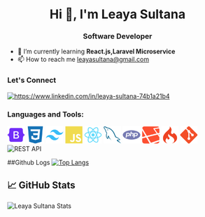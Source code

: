 <h1 align="center">Hi 👋, I'm Leaya Sultana</h1>
<h3 align="center">Software Developer</h3>

- 🌱 I’m currently learning **React.js,Laravel Microservice**
- 📫 How to reach me <a>leayasultana@gmail.com</a>

### Let's Connect

<p align="left">
  <a href="https://www.linkedin.com/in/leaya-sultana-74b1a21b4" rel="nofollow"><img align="center" src="https://raw.githubusercontent.com/rahuldkjain/github-profile-readme-      generator/master/src/images/icons/Social/linked-in-alt.svg" alt="https://www.linkedin.com/in/leaya-sultana-74b1a21b4" height="30" width="40" style="max-width: 100%;"></a>
</p>

### Languages and Tools:

<p align="left">
  <img src="https://raw.githubusercontent.com/devicons/devicon/master/icons/bootstrap/bootstrap-plain.svg" alt="bootstrap" width="40" height="40" style="max-width: 100%;">
  <img src="https://raw.githubusercontent.com/devicons/devicon/master/icons/css3/css3-plain.svg" alt="CSS" width="40" height="40" style="max-width: 100%;">
  <img src="https://raw.githubusercontent.com/devicons/devicon/master/icons/tailwindcss/tailwindcss-plain.svg" alt="Tailwind CSS" width="40" height="40" style="max-width: 100%;">
  <img src="https://raw.githubusercontent.com/devicons/devicon/master/icons/javascript/javascript-plain.svg" alt="JavaScript" width="40" height="40" style="max-width: 100%;">
  <img src="https://raw.githubusercontent.com/devicons/devicon/master/icons/react/react-original.svg" alt="React" width="40" height="40" style="max-width: 100%;">
  <img src="https://raw.githubusercontent.com/devicons/devicon/master/icons/mysql/mysql-plain.svg" alt="MySQL" width="40" height="40" style="max-width: 100%;">
  <img src="https://raw.githubusercontent.com/devicons/devicon/master/icons/php/php-plain.svg" alt="PHP" width="40" height="40" style="max-width: 100%;">
  <img src="https://raw.githubusercontent.com/devicons/devicon/master/icons/laravel/laravel-plain.svg" alt="Laravel" width="40" height="40" style="max-width: 100%;">
  <img src="https://raw.githubusercontent.com/devicons/devicon/master/icons/codeigniter/codeigniter-plain.svg" alt="CodeIgniter" width="40" height="40" style="max-width: 100%;">
  <img src="https://raw.githubusercontent.com/devicons/devicon/master/icons/git/git-plain.svg" alt="Git" width="40" height="40" style="max-width: 100%;">
  <img src="https://img.shields.io/badge/REST_API-000000?style=for-the-badge&logo=restapi&logoColor=white" alt="REST API" width="30" height="30" />
</p>

##Github Logs
[![Top Langs](https://github-readme-stats.vercel.app/api/top-langs/?username=Leaya0214)](https://github.com/anuraghazra/github-readme-stats)

## 📈 GitHub Stats

![Leaya Sultana Stats](https://github-readme-stats.vercel.app/api?username=Leaya0214&show_icons=true&theme=default)


